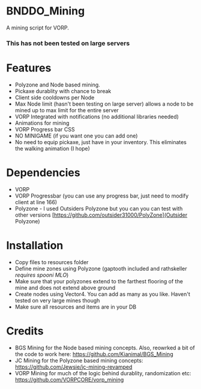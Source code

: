 # BNDDO_Mining
A mining script for VORP.

### This has not been tested on large servers


# Features
- Polyzone and Node based mining.
- Pickaxe durablity with chance to break
- Client side cooldowns per Node
- Max Node limit (hasn't been testing on large server) allows a node to be mined up to max limit for the entire server
- VORP Integrated with notifications (no additional libraries needed)
- Animations for mining
- VORP Progress bar CSS
- NO MINIGAME (if you want one you can add one)
- No need to equip pickaxe, just have in your inventory. This eliminates the walking animation (I hope)

# Dependencies
- VORP
- VORP Progressbar (you can use any progress bar, just need to modify client at line 166)
- Polyzone - I used Outsiders Polyzone but you can you can test with other versions [https://github.com/outsider31000/PolyZone](Outsider Polyzone)

# Installation
- Copy files to resources folder
- Define mine zones using Polyzone (gaptooth included and rathskeller *requires spooni MLO*)
-   Make sure that your polyzones extend to the farthest flooring of the mine and does not extend above ground
- Create nodes using Vector4. You can add as many as you like. Haven't tested on very large mines though
- Make sure all resources and items are in your DB



# Credits
- BGS Mining for the Node based mining concepts. Also, reowrked a bit of the code to work here: https://github.com/Kianimal/BGS_Mining
- JC Mining for the Polyzone based mining concepts: https://github.com/Jewsie/jc-mining-revamped
- VORP Mining for much of the logic behind durablity, randomization etc: https://github.com/VORPCORE/vorp_mining

